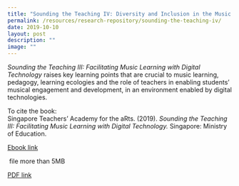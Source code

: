 ```yaml
---
title: "Sounding the Teaching IV: Diversity and Inclusion in the Music Classroom"
permalink: /resources/research-repository/sounding-the-teaching-iv/
date: 2019-10-10
layout: post
description: ""
image: ""
---
```

_Sounding the Teaching III:_ _Facilitating Music Learning with Digital Technology_ raises key learning points that are crucial to music learning, pedagogy, learning ecologies and the role of teachers in enabling students’ musical engagement and development, in an environment enabled by digital technologies. 

To cite the book:  
Singapore Teachers’ Academy for the aRts. (2019). _Sounding the Teaching III: Facilitating Music Learning with Digital Technology._ Singapore: Ministry of Education.

[Ebook link](https://view.joomag.com/sounding-the-teaching-iii-facilitating-music-learning-with-music-tec-sounding-the-teaching-iii/0896008001554911343?short)

 file more than 5MB

[PDF link](https://academyofsingaporeteachers.moe.edu.sg/docs/librariesprovider4/research-publication/sounding-the-teaching-iii_v5_final.pdf?sfvrsn=73009fff_2)